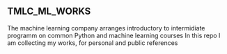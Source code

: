 ## TMLC_ML_WORKS
The machine learning company arranges introductory to intermidiate programm on common Python and machine learning courses
In this repo I am collecting my works, for  personal and public references



